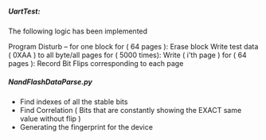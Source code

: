 ##### UartTest:
The following logic has been implemented

Program Disturb – for one block
for ( 64 pages ):
	Erase block
	Write test data ( 0XAA ) to all byte/all pages
	for ( 5000 times):
		Write ( i'th page )
	for  ( 64 pages ):
		Record Bit Flips corresponding to each page
  
##### NandFlashDataParse.py

- Find indexes of all the stable bits
- Find Correlation ( Bits that are constantly showing the EXACT same value without flip )
- Generating the fingerprint for the device
  
